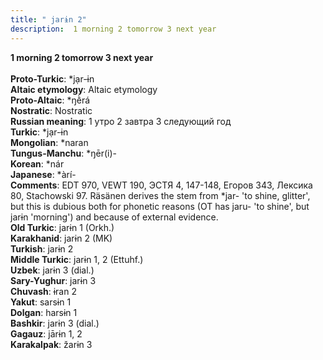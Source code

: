 ```yaml
---
title: " jarɨn 2"
description:  1 morning 2 tomorrow 3 next year
---
```

<p data-pagefind-weight="0.5">
<strong> 1 morning 2 tomorrow 3 next year</strong><br><br>
<strong>Proto-Turkic</strong>:  *jạr-ɨn<br>
<strong>Altaic etymology</strong>:  Altaic etymology<br>
<strong> Proto-Altaic</strong>:  *ŋḕrá<br>
<strong>Nostratic</strong>:  Nostratic<br>
<strong>Russian meaning</strong>:  1 утро 2 завтра 3 следующий год<br>
<strong>Turkic</strong>:  *jạr-ɨn<br>
<strong>Mongolian</strong>:  *naran<br>
<strong>Tungus-Manchu</strong>:  *ŋēr(i)-<br>
<strong>Korean</strong>:  *nár<br>
<strong>Japanese</strong>:  *àrí-<br>
<strong>Comments</strong>:  EDT 970, VEWT 190, ЭСТЯ 4, 147-148, Егоров 343, Лексика 80, Stachowski 97. Räsänen derives the stem from *jar- 'to shine, glitter', but this is dubious both for phonetic reasons (OT has jaru- 'to shine', but jarɨn 'morning') and because of external evidence.<br>
<strong>Old Turkic</strong>:  jarɨn 1 (Orkh.)<br>
<strong>Karakhanid</strong>:  jarɨn 2 (MK)<br>
<strong>Turkish</strong>:  jarɨn 2<br>
<strong>Middle Turkic</strong>:  jarɨn 1, 2 (Ettuhf.)<br>
<strong>Uzbek</strong>:  jarɨn 3 (dial.)<br>
<strong>Sary-Yughur</strong>:  jarɨn 3<br>
<strong>Chuvash</strong>:  ɨran 2<br>
<strong>Yakut</strong>:  sarsɨn 1<br>
<strong>Dolgan</strong>:  harsɨn 1<br>
<strong>Bashkir</strong>:  jarɨn 3 (dial.)<br>
<strong>Gagauz</strong>:  jārɨn 1, 2<br>
<strong>Karakalpak</strong>:  žarɨn 3<br>

</p>
